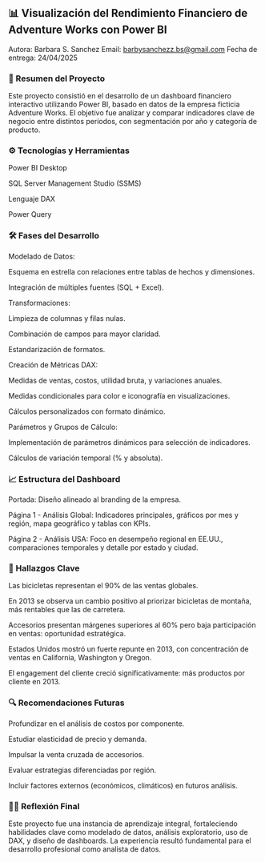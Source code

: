 ## 📊 Visualización del Rendimiento Financiero de Adventure Works con Power BI
Autora: Barbara S. Sanchez
Email: barbysanchezz.bs@gmail.com
Fecha de entrega: 24/04/2025

### 🧠 Resumen del Proyecto
Este proyecto consistió en el desarrollo de un dashboard financiero interactivo utilizando Power BI, basado en datos de la empresa ficticia Adventure Works. El objetivo fue analizar y comparar indicadores clave de negocio entre distintos períodos, con segmentación por año y categoría de producto.

### ⚙️ Tecnologías y Herramientas
Power BI Desktop

SQL Server Management Studio (SSMS)

Lenguaje DAX

Power Query

### 🛠️ Fases del Desarrollo
Modelado de Datos:

Esquema en estrella con relaciones entre tablas de hechos y dimensiones.

Integración de múltiples fuentes (SQL + Excel).

Transformaciones:

Limpieza de columnas y filas nulas.

Combinación de campos para mayor claridad.

Estandarización de formatos.

Creación de Métricas DAX:

Medidas de ventas, costos, utilidad bruta, y variaciones anuales.

Medidas condicionales para color e iconografía en visualizaciones.

Cálculos personalizados con formato dinámico.

Parámetros y Grupos de Cálculo:

Implementación de parámetros dinámicos para selección de indicadores.

Cálculos de variación temporal (% y absoluta).

### 📈 Estructura del Dashboard
Portada: Diseño alineado al branding de la empresa.

Página 1 - Análisis Global: Indicadores principales, gráficos por mes y región, mapa geográfico y tablas con KPIs.

Página 2 - Análisis USA: Foco en desempeño regional en EE.UU., comparaciones temporales y detalle por estado y ciudad.

### 📌 Hallazgos Clave
Las bicicletas representan el 90% de las ventas globales.

En 2013 se observa un cambio positivo al priorizar bicicletas de montaña, más rentables que las de carretera.

Accesorios presentan márgenes superiores al 60% pero baja participación en ventas: oportunidad estratégica.

Estados Unidos mostró un fuerte repunte en 2013, con concentración de ventas en California, Washington y Oregon.

El engagement del cliente creció significativamente: más productos por cliente en 2013.

### 🔍 Recomendaciones Futuras
Profundizar en el análisis de costos por componente.

Estudiar elasticidad de precio y demanda.

Impulsar la venta cruzada de accesorios.

Evaluar estrategias diferenciadas por región.

Incluir factores externos (económicos, climáticos) en futuros análisis.

### 🙋‍♀️ Reflexión Final
Este proyecto fue una instancia de aprendizaje integral, fortaleciendo habilidades clave como modelado de datos, análisis exploratorio, uso de DAX, y diseño de dashboards. La experiencia resultó fundamental para el desarrollo profesional como analista de datos.
